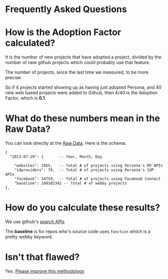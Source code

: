# Frequently Asked Questions

# How is the Adoption Factor calculated?

It is the number of new projects that have adopted a project, divided by the number of new github projects which could probably use that feature.

The number of projects, since the last time we measured, to be more precise.

So if 4 projects started showing up as having just adopted Persona, and 40 new web based projects were added to Github, then 4/40 is the Adoption Factor, which is **0.1**.

# What do these numbers mean in the Raw Data?

You can look directly at the [Raw Data](http://www.areweawesomeyet.com/data/daily-count.js). Here is the schema.

    {
      "2013-07-29": {       -- Year, Month, Day

        "websites": 1055,   -- Total # of projects using Persona's RP APIs
        "idproviders": 79,  -- Total # of projects using Persona's IdP APIs
        "facebook": 34759,  -- Total # of projects using Facebook Connect
        "baseline": 160102342 -- Total # of webby projects
    },

# How do you calculate these results?
We use github's [search APIs](https://github.com/ozten/arewepopularyet/blob/master/src/arewepopular.rs#L25)

The **baseline** is for repos who's source code uses `function` which is a pretty webby keyword.

# Isn't that flawed?

Yes. [Please improve this methodology](https://github.com/ozten/arewepopularyet/issues)